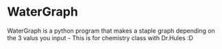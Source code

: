 # WaterGraph
WaterGraph is a python program that makes a staple graph depending on the 3 valus you input - This is for chemistry class with Dr.Hules :D
